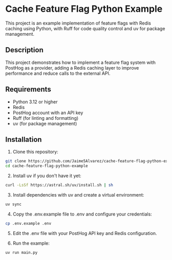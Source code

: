 # Cache Feature Flag Python Example

This project is an example implementation of feature flags with Redis caching using Python, with Ruff for code quality control and uv for package management.

## Description

This project demonstrates how to implement a feature flag system with PostHog as a provider, adding a Redis caching layer to improve performance and reduce calls to the external API.

## Requirements

- Python 3.12 or higher
- Redis
- PostHog account with an API key
- Ruff (for linting and formatting)
- uv (for package management)

## Installation

1. Clone this repository:

```bash
git clone https://github.com/Jaime5Alvarez/cache-feature-flag-python-example.git
cd cache-feature-flag-python-example
```

2. Install uv if you don't have it yet:

```bash
curl -LsSf https://astral.sh/uv/install.sh | sh
```

3. Install dependencies with uv and create a virtual environment:

```bash
uv sync
```

4. Copy the .env.example file to .env and configure your credentials:

```bash
cp .env.example .env
```

5. Edit the .env file with your PostHog API key and Redis configuration.

6. Run the example:

```bash
uv run main.py
```
